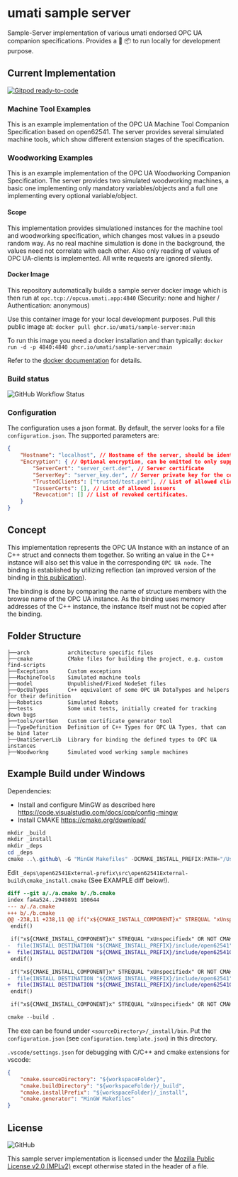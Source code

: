 # umati sample server

Sample-Server implementation of various umati endorsed OPC UA companion specifications. Provides a :whale: :package: to run locally for development purpose.

## Current Implementation

[![Gitpod ready-to-code](https://img.shields.io/badge/Gitpod-ready--to--code-blue?logo=gitpod)](https://gitpod.io/#https://github.com/umati/Sample-Server)

### Machine Tool Examples

This is an example implementation of the OPC UA Machine Tool Companion Specification based on open62541. The server provides several simulated machine tools, which show different extension stages of the specification.

### Woodworking Examples

This is an example implementation of the OPC UA Woodworking Companion Specification. The server provides two simulated woodworking machines, a basic one implementing only mandatory variables/objects and a full one implementing every optional variable/object.

#### Scope

This implementation provides simulationed instances for the machine tool and woodworking specification, which changes most values in a pseudo random way. As no real machine simulation is done in the background, the values need not correlate with each other. Also only reading of values of OPC UA-clients is implemented. All write requests are ignored silently.

#### Docker Image

This repository automatically builds a sample server docker image which is then run at `opc.tcp://opcua.umati.app:4840` (Security: none and higher / Authentication: anonymous)

Use this container image for your local development purposes. Pull this public image at: `docker pull ghcr.io/umati/sample-server:main`

To run this image you need a docker installation and than typically:
`docker run -d -p 4840:4840 ghcr.io/umati/sample-server:main`

Refer to the [docker documentation](https://docs.docker.com/) for details.

### Build status

![GitHub Workflow Status](https://img.shields.io/github/workflow/status/umati/Sample-Server/Build)

### Configuration

The configuration uses a json format. By default, the server looks for a file `configuration.json`. The supported parameters are:

```json
{
    "Hostname": "localhost", // Hostname of the server, should be identical to the hostname that is used by OPC UA clients to connect to the server.
    "Encryption": { // Optional encryption, can be omitted to only support unencrypted connections
        "ServerCert": "server_cert.der", // Server certificate
        "ServerKey": "server_key.der", // Server private key for the certificate
        "TrustedClients": ["trusted/test.pem"], // List of allowed clients, if empty, all client certificates are accepted
        "IssuerCerts": [], // List of allowed issuers
        "Revocation": [] // List of revoked certificates.
    }
}
```

## Concept

This implementation represents the OPC UA Instance with an instance of an C++ struct and connects them together. So writing an value in the C++ instance will also set this value in the corresponding `OPC UA node`. The binding is established by utilizing reflection (an improved version of the binding in [this publication](https://ieeexplore.ieee.org/document/8972189)).

The binding is done by comparing the name of structure members with the browse name of the OPC UA instance. As the binding uses memory addresses of the C++ instance, the instance itself must not be copied after the binding.

## Folder Structure

```text
├──arch            architecture specific files
├──cmake           CMake files for building the project, e.g. custom find-scripts
├──Exceptions      Custom exceptions
├──MachineTools    Simulated machine tools
├──model           Unpublished/Fixed NodeSet files
├──OpcUaTypes      C++ equivalent of some OPC UA DataTypes and helpers for their definition
├──Robotics        Simulated Robots
├──tests           Some unit tests, initially created for tracking down bugs
├──tools/certGen   Custom certificate generator tool           
├──TypeDefinition  Definition of C++ Types for OPC UA Types, that can be bind later
├──UmatiServerLib  Library for binding the defined types to OPC UA instances
├──Woodworkng      Simulated wood working sample machines
```
## Example Build under Windows
Dependencies:
- Install and configure MinGW as described here https://code.visualstudio.com/docs/cpp/config-mingw
- Install CMAKE https://cmake.org/download/

```powershell
mkdir _build
mkdir _install
mkdir _deps
cd _deps
cmake ..\.github\ -G "MinGW Makefiles" -DCMAKE_INSTALL_PREFIX:PATH="/Users/ac128531/Desktop/Sample-Server/Sample-Server/_install" -DUA_ENABLE_MQTT:BOOL=1
```
Edit `_deps\open62541External-prefix\src\open62541External-build\cmake_install.cmake` (See EXAMPLE diff below!).
```diff
diff --git a/./a.cmake b/./b.cmake
index fa4a524..2949891 100644
--- a/./a.cmake
+++ b/./b.cmake
@@ -238,11 +238,11 @@ if("x${CMAKE_INSTALL_COMPONENT}x" STREQUAL "xUnspecifiedx" OR NOT CMAKE_INSTALL_
 endif()

 if("x${CMAKE_INSTALL_COMPONENT}x" STREQUAL "xUnspecifiedx" OR NOT CMAKE_INSTALL_COMPONENT)
-  file(INSTALL DESTINATION "${CMAKE_INSTALL_PREFIX}/include/open62541" TYPE FILE FILES "C:/Users/ac128531/Desktop/Sample-Server/Sample-Server/deps/open62541/plugins/ua_network_pubsub_mqtt.h")
+  file(INSTALL DESTINATION "${CMAKE_INSTALL_PREFIX}/include/open62541C:/Users/ac128531/Desktop/Sample-Server/Sample-Server/deps/open62541/plugins" TYPE FILE FILES "C:/Users/ac128531/Desktop/Sample-Server/Sample-Server/deps/open62541/plugins/ua_network_pubsub_mqtt.h")
 endif()

 if("x${CMAKE_INSTALL_COMPONENT}x" STREQUAL "xUnspecifiedx" OR NOT CMAKE_INSTALL_COMPONENT)
-  file(INSTALL DESTINATION "${CMAKE_INSTALL_PREFIX}/include/open62541" TYPE FILE FILES "C:/Users/ac128531/Desktop/Sample-Server/Sample-Server/deps/open62541/plugins/mqtt/ua_mqtt_adapter.h")
+  file(INSTALL DESTINATION "${CMAKE_INSTALL_PREFIX}/include/open62541C:/Users/ac128531/Desktop/Sample-Server/Sample-Server/deps/open62541/plugins/mqtt" TYPE FILE FILES "C:/Users/ac128531/Desktop/Sample-Server/Sample-Server/deps/open62541/plugins/mqtt/ua_mqtt_adapter.h")
 endif()

 if("x${CMAKE_INSTALL_COMPONENT}x" STREQUAL "xUnspecifiedx" OR NOT CMAKE_INSTALL_COMPONENT)
```
```powershell
cmake --build .
```
The exe can be found under `<sourceDirectory>/_install/bin`. Put the `configuration.json` (see `configuration.template.json`) in this
directory.

`.vscode/settings.json` for debugging with C/C++ and cmake extensions for vscode:
```json
{
    "cmake.sourceDirectory": "${workspaceFolder}",
    "cmake.buildDirectory": "${workspaceFolder}/_build",
    "cmake.installPrefix": "${workspaceFolder}/_install",
    "cmake.generator": "MinGW Makefiles"
}
```



## License

![GitHub](https://img.shields.io/github/license/umati/Sample-Server)

This sample server implementation is licensed under the [Mozilla Public License v2.0 (MPLv2)](LICENSE) except otherwise stated in the header of a file.
